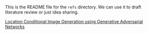 This is the README file for the `refs` directory. We can use it to draft literature review or just idea sharing.

[Location Conditional Image Generation using Generative Adversarial Networks](https://neurips2019creativity.github.io/doc/Location%20Conditional%20Image%20Generation%20using%20Generative%20Adversarial%20Networks.pdf)
